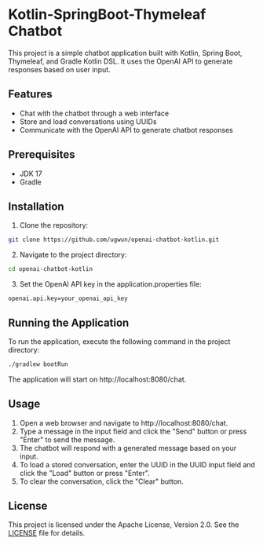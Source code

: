 # Kotlin-SpringBoot-Thymeleaf Chatbot

This project is a simple chatbot application built with Kotlin, Spring Boot, Thymeleaf, and Gradle Kotlin DSL. It uses the OpenAI API to generate responses based on user input.

## Features

- Chat with the chatbot through a web interface
- Store and load conversations using UUIDs
- Communicate with the OpenAI API to generate chatbot responses

## Prerequisites

- JDK 17
- Gradle

## Installation

1. Clone the repository:

```bash
git clone https://github.com/ugwun/openai-chatbot-kotlin.git
```

2. Navigate to the project directory:

```bash
cd openai-chatbot-kotlin
```

3. Set the OpenAI API key in the application.properties file:
```
openai.api.key=your_openai_api_key
```

## Running the Application
To run the application, execute the following command in the project directory:

```bash
./gradlew bootRun
```

The application will start on http://localhost:8080/chat.

## Usage
1. Open a web browser and navigate to http://localhost:8080/chat.
2. Type a message in the input field and click the "Send" button or press "Enter" to send the message.
3. The chatbot will respond with a generated message based on your input.
4. To load a stored conversation, enter the UUID in the UUID input field and click the "Load" button or press "Enter".
5. To clear the conversation, click the "Clear" button.

## License
This project is licensed under the Apache License, Version 2.0. See the [LICENSE](LICENSE) file for details.
